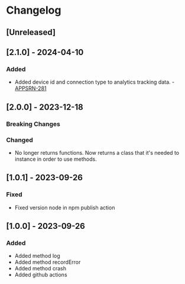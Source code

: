 # Changelog

## [Unreleased]

## [2.1.0] - 2024-04-10
### Added

- Added device id and connection type to analytics tracking data. - [APPSRN-281](https://janiscommerce.atlassian.net/browse/APPSRN-281)

## [2.0.0] - 2023-12-18

### Breaking Changes

### Changed

- No longer returns functions. Now returns a class that it's needed to instance in order to use methods.

## [1.0.1] - 2023-09-26

### Fixed

- Fixed version node in npm publish action

## [1.0.0] - 2023-09-26

### Added

- Added method log
- Added method recordError
- Added method crash
- Added github actions
